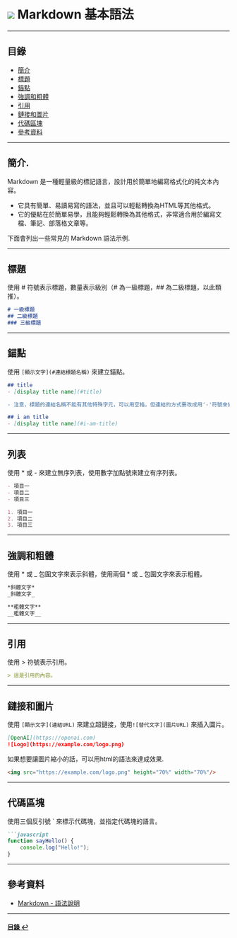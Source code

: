 # ![](https://drive.google.com/uc?id=10INx5_pkhMcYRdx_OO4rXNXxcsvPtBYq) Markdown 基本語法

---

<!--ts-->
## 目錄
* [簡介](#簡介)
* [標題](#標題)
* [錨點](#錨點)
* [強調和粗體](#強調和粗體)
* [引用](#引用)
* [鏈接和圖片](#鏈接和圖片)
* [代碼區塊](#代碼區塊)
* [參考資料](#參考資料)
<!--te-->

---

## 簡介.
Markdown 是一種輕量級的標記語言，設計用於簡單地編寫格式化的純文本內容。<br>
- 它具有簡單、易讀易寫的語法，並且可以輕鬆轉換為HTML等其他格式。<br>
- 它的優點在於簡單易學，且能夠輕鬆轉換為其他格式，非常適合用於編寫文檔、筆記、部落格文章等。<br>

下面會列出一些常見的 Markdown 語法示例.<br>

---

## 標題
使用 # 符號表示標題，數量表示級別（# 為一級標題，## 為二級標題，以此類推）。
``` markdown
# 一級標題
## 二級標題
### 三級標題
```

---

## 錨點
使用  `[顯示文字](#連結標題名稱)` 來建立錨點。
``` markdown
## title
- [display title name](#title)
```
```diff
- 注意，標題的連結名稱不能有其他特殊字元，可以用空格，但連結的方式要改成用'-'符號來做連結，如下所示：
```
``` markdown
## i am title
- [display title name](#i-am-title)
```

---

## 列表
使用 * 或 - 來建立無序列表，使用數字加點號來建立有序列表。
``` markdown
- 項目一
- 項目二
- 項目三

1. 項目一
2. 項目二
3. 項目三
```

---

## 強調和粗體
使用 * 或 _ 包圍文字來表示斜體，使用兩個 * 或 _ 包圍文字來表示粗體。
``` markdown
*斜體文字*
_斜體文字_

**粗體文字**
__粗體文字__
``` 

---

## 引用

使用 > 符號表示引用。
``` markdown
> 這是引用的內容。
```

---

## 鏈接和圖片
使用 `[顯示文字](連結URL)` 來建立超鏈接，使用`![替代文字](圖片URL)` 來插入圖片。
``` markdown
[OpenAI](https://openai.com)
![Logo](https://example.com/logo.png)
```

如果想要讓圖片縮小的話，可以用html的語法來達成效果.
``` markdown
<img src="https://example.com/logo.png" height="70%" width="70%"/>
```

---

## 代碼區塊
使用三個反引號 ` 來標示代碼塊，並指定代碼塊的語言。
``` markdown
```javascript
function sayHello() {
    console.log("Hello!");
}
```

---


## 參考資料
* [Markdown - 語法說明](https://markdown.tw/) <br>

---

<!--ts-->
#### [目錄 ↩](#目錄)
<!--te-->
